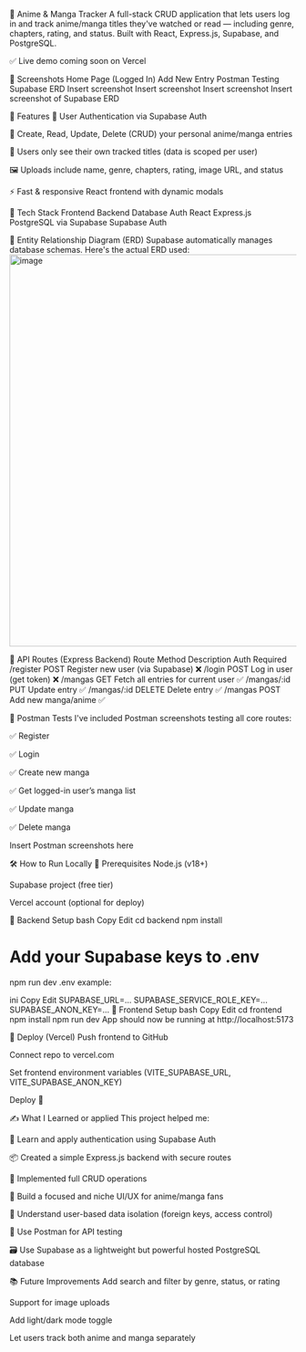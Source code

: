 🌸 Anime & Manga Tracker
A full-stack CRUD application that lets users log in and track anime/manga titles they've watched or read — including genre, chapters, rating, and status. Built with React, Express.js, Supabase, and PostgreSQL.

✅ Live demo coming soon on Vercel

📸 Screenshots
Home Page (Logged In)	Add New Entry	Postman Testing	Supabase ERD
Insert screenshot	Insert screenshot	Insert screenshot	Insert screenshot of Supabase ERD

📘 Features
🔐 User Authentication via Supabase Auth

🧾 Create, Read, Update, Delete (CRUD) your personal anime/manga entries

🎯 Users only see their own tracked titles (data is scoped per user)

🖼️ Uploads include name, genre, chapters, rating, image URL, and status

⚡ Fast & responsive React frontend with dynamic modals

🔧 Tech Stack
Frontend	Backend	Database	Auth
React	Express.js	PostgreSQL via Supabase	Supabase Auth

📐 Entity Relationship Diagram (ERD)
Supabase automatically manages database schemas. Here's the actual ERD used:
<img width="1225" height="687" alt="image" src="https://github.com/user-attachments/assets/5adaea3a-fde9-49f4-9a6b-520e51b12fec" />


📮 API Routes (Express Backend)
Route	Method	Description	Auth Required
/register	POST	Register new user (via Supabase)	❌
/login	POST	Log in user (get token)	❌
/mangas	GET	Fetch all entries for current user	✅
/mangas/:id	PUT	Update entry	✅
/mangas/:id	DELETE	Delete entry	✅
/mangas	POST	Add new manga/anime	✅

🧪 Postman Tests
I've included Postman screenshots testing all core routes:

✅ Register

✅ Login

✅ Create new manga

✅ Get logged-in user’s manga list

✅ Update manga

✅ Delete manga

Insert Postman screenshots here

🛠 How to Run Locally
🔹 Prerequisites
Node.js (v18+)

Supabase project (free tier)

Vercel account (optional for deploy)

🔸 Backend Setup
bash
Copy
Edit
cd backend
npm install
# Add your Supabase keys to .env
npm run dev
.env example:

ini
Copy
Edit
SUPABASE_URL=...
SUPABASE_SERVICE_ROLE_KEY=...
SUPABASE_ANON_KEY=...
🔸 Frontend Setup
bash
Copy
Edit
cd frontend
npm install
npm run dev
App should now be running at http://localhost:5173

🔸 Deploy (Vercel)
Push frontend to GitHub

Connect repo to vercel.com

Set frontend environment variables (VITE_SUPABASE_URL, VITE_SUPABASE_ANON_KEY)

Deploy 🎉

✍️ What I Learned or applied
This project helped me:

🔐 Learn and apply authentication using Supabase Auth

📦 Created a simple Express.js backend with secure routes

🔄 Implemented full CRUD operations 

🎨 Build a focused and niche UI/UX for anime/manga fans

🧠 Understand user-based data isolation (foreign keys, access control)

🧪 Use Postman for API testing

🗃️ Use Supabase as a lightweight but powerful hosted PostgreSQL database

📚 Future Improvements
Add search and filter by genre, status, or rating

Support for image uploads

Add light/dark mode toggle

Let users track both anime and manga separately
